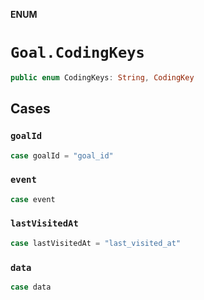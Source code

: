 **ENUM**

# `Goal.CodingKeys`

```swift
public enum CodingKeys: String, CodingKey
```

## Cases
### `goalId`

```swift
case goalId = "goal_id"
```

### `event`

```swift
case event
```

### `lastVisitedAt`

```swift
case lastVisitedAt = "last_visited_at"
```

### `data`

```swift
case data
```
